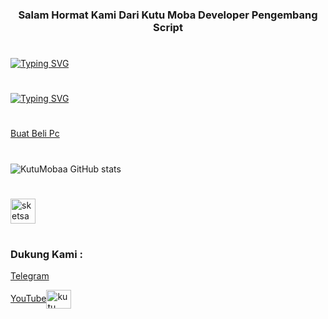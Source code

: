 <h3 align="center">Salam Hormat Kami Dari Kutu Moba Developer Pengembang Script </h3>

#

<!--
**KutuMobaa/KutuMobaa** is a ✨ _special_ ✨ repository because its `README.md` (this file) appears on your GitHub profile.

Here are some ideas to get you started:

- 🔭 I’m currently working on ...
- 🌱 I’m currently learning ...
- 👯 I’m looking to collaborate on ...
- 🤔 I’m looking fo
- 💬 Ask me about ...
- 📫 How to reach me: ...
- 😄 Pronouns: ...
- ⚡ Fun fact: ...
-->
[![Typing SVG](https://readme-typing-svg.demolab.com/?lines=Selamat+Datang+Di+Dunia+Matrix;Semua+Repository+Sudah+Teruji)](https://git.io/typing-svg)
#
[![Typing SVG](https://readme-typing-svg.demolab.com/?lines=Salam+Hormat;JIEN+SHOO)](https://git.io/typing-svg)
#
#
#
[Buat Beli Pc](https://saweria.co/KutuMoba57)
#
![KutuMobaa GitHub stats](https://github-readme-stats.vercel.app/api?username=KutuMobaa&show_icons=true&theme=radical)
#


<h3 align= "left"></h3>
<p align="left"> <a href="https://www.sketch.com/" target="_blank" rel="noreferrer"> <img src ="https://www.vectorlogo.zone/logos/sketchapp/sketchapp-icon.svg" alt="sketsa" width="40" height="40"/> </a> </p>

#
<h3 align="left">Dukung Kami :</h3>


[Telegram](https://t.me/kutu_Moba57)


<p align="left">
<a href="https://www.youtube.com/c/kutu moba"target="blank">YouTube<img align="center" src="https://raw.githubusercontent.com/rahuldkjain/github-profile-readme-generator/master/src/images/icons/Social/youtube.svg" alt="kutu moba" height="30" width="40" /></a>

#
